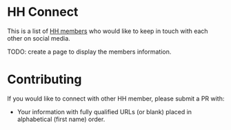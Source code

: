 # HH Connect

This is a list of [HH members](https://www.facebook.com/groups/hackathonhackers/)
who would like to keep in touch with each other on social media.

TODO: create a page to display the members information.

# Contributing

If you would like to connect with other HH member, please submit a PR
with:

* Your information with fully qualified URLs (or blank) placed in
  alphabetical (first name) order.

